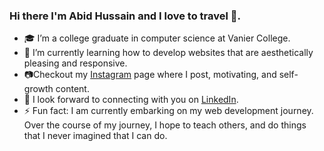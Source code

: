 ### Hi there I'm Abid Hussain and I love to travel 👋.

- 🎓 I’m a college graduate in computer science at Vanier College.
- 🌱 I’m currently learning how to develop websites that are aesthetically pleasing and responsive.
- 📷Checkout my [Instagram](https://www.instagram.com/abid_h.exe/) page where I post, motivating, and self-growth content. 
- 🤝 I look forward to connecting with you on [LinkedIn](https://www.linkedin.com/in/abid-hussain-860590154/). 
- ⚡ Fun fact: I am currently embarking on my web development journey. Over the course of my journey, 
    I hope to teach others, and do things that I never imagined that I can do.

